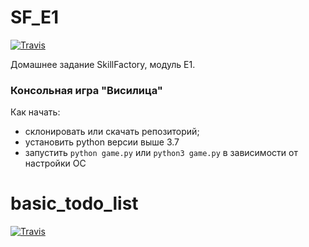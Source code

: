 # SF_E1
[![Travis][build-badge]][build]


[build-badge]: https://travis-ci.org/2100992/SF_E1/master.png?style=flat-square
[build]: https://travis-ci.org/2100992/SF_E1

Домашнее задание SkillFactory, модуль E1.

### Консольная игра "Висилица"
Как начать:
* склонировать или скачать репозиторий;
* установить python версии выше 3.7
* запустить `python game.py` или `python3 game.py` в зависимости от настройки ОС



# basic_todo_list
[![Travis][build-badge]][build]


[build-badge]: https://img.shields.io/travis/tomasmor42/basic_todo_list/master.png?style=flat-square
[build]: https://travis-ci.org/tomasmor42/basic_todo_list
